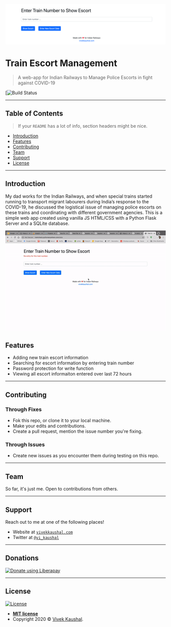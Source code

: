 <a href="http://traincheck.pythonanywhere.com"><img src="images/screenshot.png" title="Train Escort Management" alt="screenshot"></a>

# Train Escort Management

> A web-app for Indian Railways to Manage Police Escorts in fight against COVID-19

[![Build Status](https://img.shields.io/badge/Build-1.3-green)



---

## Table of Contents

> If your `README` has a lot of info, section headers might be nice.

- [Introduction](#introduction)
- [Features](#features)
- [Contributing](#contributing)
- [Team](#team)
- [Support](#support)
- [License](#license)

---
## Introduction

My dad works for the Indian Railways, and when special trains started running to transport migrant labourers during India’s response to the COVID-19, he discussed the logistical issue of managing police escorts on these trains and coordinating with different government agencies.
This is a simple web app created using vanilla JS HTML/CSS with a Python Flask Server and a SQLite database.

![gif](images/screenrecord.gif)

## Features

- Adding new train escort information
- Searching for escort information by entering train number
- Password protection for write function
- Viewing all escort informaiton entered over last 72 hours

---

## Contributing


### Through Fixes

- Fok this repo, or clone it to your local machine.
- Make your edits and contributions.
- Create a pull request, mention the issue number you're fixing.

### Through Issues

- Create new issues as you encounter them during testing on this repo.

---

## Team

So far, it's just me. Open to contributions from others.

---

## Support

Reach out to me at one of the following places!

- Website at <a href="http://vivekkaushal.com" target="_blank">`vivekkaushal.com`</a>
- Twitter at <a href="http://twitter.com/vi_kaushal" target="_blank">`@vi_kaushal`</a>

---

## Donations

<script src="https://liberapay.com/kaushalvivek/widgets/button.js"></script>
<noscript><a href="https://liberapay.com/kaushalvivek/donate"><img alt="Donate using Liberapay" src="https://liberapay.com/assets/widgets/donate.svg"></a></noscript>

---

## License

[![License](http://img.shields.io/:license-mit-blue.svg?style=flat-square)](http://badges.mit-license.org)

- **[MIT license](http://opensource.org/licenses/mit-license.php)**
- Copyright 2020 © <a href="http://vivekkaushal.com" target="_blank">Vivek Kaushal</a>.
